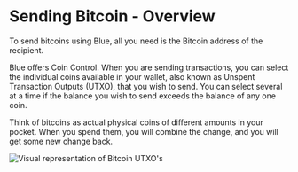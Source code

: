 # Sending Bitcoin - Overview

To send bitcoins using Blue, all you need is the Bitcoin address of the recipient.

Blue offers Coin Control. When you are sending transactions, you can select the individual coins available in your wallet, also known as Unspent Transaction Outputs (UTXO), that you wish to send. You can select several at a time if the balance you wish to send exceeds the balance of any one coin.

Think of bitcoins as actual physical coins of different amounts in your pocket. When you spend them, you will combine the change, and you will get some new change back.

![Visual representation of Bitcoin UTXO's](../.gitbook/assets/utxo-preview.png)

